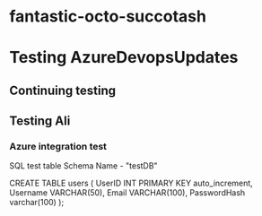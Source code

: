 ﻿# fantastic-octo-succotash
# Testing AzureDevopsUpdates
## Continuing testing
## Testing Ali
### Azure integration test
SQL test table
Schema Name - "testDB"

CREATE TABLE users (
    UserID INT PRIMARY KEY auto_increment,
    Username VARCHAR(50),
    Email VARCHAR(100),
    PasswordHash varchar(100)
);
